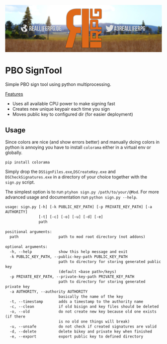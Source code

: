 ![Banner](https://raw.githubusercontent.com/A3ReallifeRPG/RealLifeRPGLauncher/master/resources/img/banner.png)

# PBO SignTool
Simple PBO sign tool using python multiprocessing. 

<u>Features</u>
- Uses all available CPU power to make signing fast
- Creates new unique keypair each time you sign
- Moves public key to configured dir (for easier deployment)

## Usage
Since colors are nice (and show errors better) and manually doing colors in python is annoying you have to
install `colorama` either in a virtual env or globally.

```
pip install colorama
```

Simply drop the `DSSignFiles.exe`,`DSCreateKey.exe` and `DSCheckSignatures.exe` in a directory of your choice 
together with the `sign.py` script.

The simplest option is to run `ptyhon sign.py /path/to/your/@Mod`. 
For more advanced usage and documentation run `python sign.py --help`.

```
usage: sign.py [-h] [-k PUBLIC_KEY_PATH] [-p PRIVATE_KEY_PATH] [-a AUTHORITY]
               [-t] [-c] [-o] [-u] [-d] [-e]
               path

positional arguments:
  path                  path to mod root directory (not addons)

optional arguments:
  -h, --help            show this help message and exit
  -k PUBLIC_KEY_PATH, --public-key-path PUBLIC_KEY_PATH
                        path to directory for storing generated public key
                        (default <base path>/keys)
  -p PRIVATE_KEY_PATH, --private-key-path PRIVATE_KEY_PATH
                        path to directory for storing generated private key
  -a AUTHORITY, --authority AUTHORITY
                        basically the name of the key
  -t, --timestamp       adds a timestamp to the authority name
  -c, --clean           if old bisign and key files should be deleted
  -o, --old             do not create new key because old one exists (if there
                        is no old one things will break)
  -u, --unsafe          do not check if created signatures are valid
  -d, --delete          delete bikey and private key when finished
  -e, --export          export public key to defined directory
```
